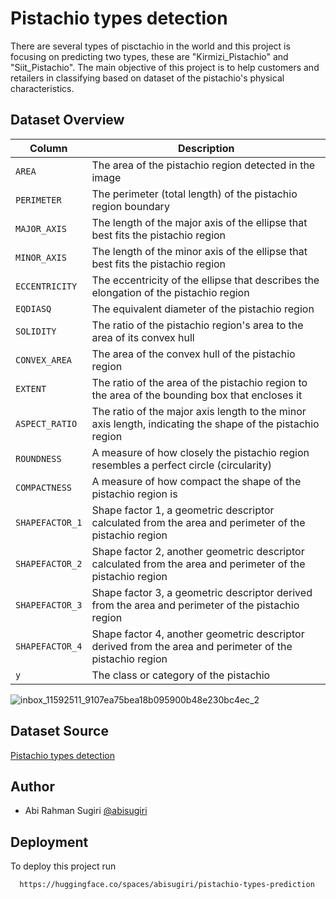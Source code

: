 
# Pistachio types detection

There are several types of pisctachio in the world and this project is focusing on predicting two types, these are "Kirmizi_Pistachio" and "Siit_Pistachio". The main objective of this project is to help customers and retailers in classifying based on dataset of the pistachio's physical characteristics.


## Dataset Overview

| Column | Description |
| --- | --- |
| `AREA` | The area of the pistachio region detected in the image |
| `PERIMETER` | The perimeter (total length) of the pistachio region boundary |
| `MAJOR_AXIS` | The length of the major axis of the ellipse that best fits the pistachio region|
| `MINOR_AXIS` | The length of the minor axis of the ellipse that best fits the pistachio region |
| `ECCENTRICITY` | The eccentricity of the ellipse that describes the elongation of the pistachio region |
| `EQDIASQ` | The equivalent diameter of the pistachio region |
| `SOLIDITY` | The ratio of the pistachio region's area to the area of its convex hull |
| `CONVEX_AREA` | The area of the convex hull of the pistachio region |
| `EXTENT` | The ratio of the area of the pistachio region to the area of the bounding box that encloses it |
| `ASPECT_RATIO` | The ratio of the major axis length to the minor axis length, indicating the shape of the pistachio region |
| `ROUNDNESS` | A measure of how closely the pistachio region resembles a perfect circle (circularity) |
| `COMPACTNESS` | A measure of how compact the shape of the pistachio region is |
| `SHAPEFACTOR_1` | Shape factor 1, a geometric descriptor calculated from the area and perimeter of the pistachio region |
| `SHAPEFACTOR_2` | Shape factor 2, another geometric descriptor calculated from the area and perimeter of the pistachio region |
| `SHAPEFACTOR_3` | Shape factor 3, a geometric descriptor derived from the area and perimeter of the pistachio region |
| `SHAPEFACTOR_4` | Shape factor 4, another geometric descriptor derived from the area and perimeter of the pistachio region |
| `y` | The class or category of the pistachio |

![inbox_11592511_9107ea75bea18b095900b48e230bc4ec_2](https://github.com/abisugiri/pistachio-types-prediction-project/assets/137379747/3539d7ac-6162-490e-b0ca-8e4aed612591)


## Dataset Source

[Pistachio types detection](https://www.kaggle.com/datasets/amirhosseinmirzaie/pistachio-types-detection)
## Author

- Abi Rahman Sugiri [@abisugiri](https://www.github.com/abisugiri)


## Deployment

To deploy this project run

```bash
  https://huggingface.co/spaces/abisugiri/pistachio-types-prediction
```

